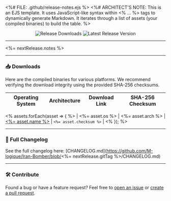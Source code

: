 <%# FILE: .github/release-notes.ejs %>
<%#
  ARCHITECT'S NOTE: This is an EJS template. It uses JavaScript-like syntax
  within <% ... %> tags to dynamically generate Markdown.
  It iterates through a list of assets (your compiled binaries) to build the table.
%>
<div align="center">
  <img src="https://img.shields.io/github/downloads/M-logique/Iran-Bomber/<%= nextRelease.gitTag %>/total?style=for-the-badge&logo=github" alt="Release Downloads">
  <img src="https://img.shields.io/github/v/release/M-logique/Iran-Bomber?style=for-the-badge&logo=github" alt="Latest Release Version">
</div>

---

<%= nextRelease.notes %>

---

### 📥 Downloads

Here are the compiled binaries for various platforms. We recommend verifying the download integrity using the provided SHA-256 checksums.

| Operating System | Architecture | Download Link | SHA-256 Checksum |
| ---------------- | ------------ | ------------- | ---------------- |
<% assets.forEach(asset => { %>
| <%= asset.os %> | <%= asset.arch %> | [<%= asset.name %>](<%= asset.url %>) | `<%= asset.checksum %>` |
<% }); %>

---

### 📖 Full Changelog
See the full changelog here: [CHANGELOG.md](https://github.com/M-logique/Iran-Bomber/blob/<%= nextRelease.gitTag %>/CHANGELOG.md)

---

### 🛠️ Contribute
Found a bug or have a feature request? Feel free to [open an issue](https://github.com/M-logique/Iran-Bomber/issues) or [create a pull request](https://github.com/M-logique/Iran-Bomber/pulls).